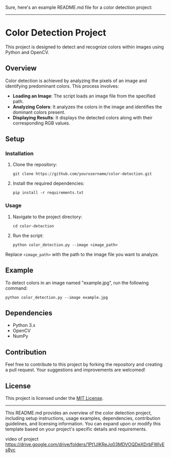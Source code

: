 Sure, here's an example README.md file for a color detection project:

---

# Color Detection Project

This project is designed to detect and recognize colors within images using Python and OpenCV.

## Overview

Color detection is achieved by analyzing the pixels of an image and identifying predominant colors. This process involves:

- **Loading an Image**: The script loads an image file from the specified path.
- **Analyzing Colors**: It analyzes the colors in the image and identifies the dominant colors present.
- **Displaying Results**: It displays the detected colors along with their corresponding RGB values.

## Setup

### Installation

1. Clone the repository:

    ```
    git clone https://github.com/yourusername/color-detection.git
    ```

2. Install the required dependencies:

    ```
    pip install -r requirements.txt
    ```

### Usage

1. Navigate to the project directory:

    ```
    cd color-detection
    ```

2. Run the script:

    ```
    python color_detection.py --image <image_path>
    ```

Replace `<image_path>` with the path to the image file you want to analyze.

## Example

To detect colors in an image named "example.jpg", run the following command:

```
python color_detection.py --image example.jpg
```

## Dependencies

- Python 3.x
- OpenCV
- NumPy

## Contribution

Feel free to contribute to this project by forking the repository and creating a pull request. Your suggestions and improvements are welcomed!

## License

This project is licensed under the [MIT License](LICENSE).

---

This README.md provides an overview of the color detection project, including setup instructions, usage examples, dependencies, contribution guidelines, and licensing information. You can expand upon or modify this template based on your project's specific details and requirements.

video of project
https://drive.google.com/drive/folders/1Pt1JIKReJo03MDVOQDeXDrbFWlvEs8yc
